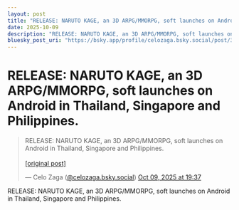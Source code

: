 ```yaml
---
layout: post
title: "RELEASE: NARUTO KAGE, an 3D ARPG/MMORPG, soft launches on Android in Thailand, Singapore and Philippines."
date: 2025-10-09
description: "RELEASE: NARUTO KAGE, an 3D ARPG/MMORPG, soft launches on Android in Thailand, Singapore and Philippines."
bluesky_post_uri: "https://bsky.app/profile/celozaga.bsky.social/post/3m2rvricdec2o"
---
```


<h1 class="bluesky-post-title">RELEASE: NARUTO KAGE, an 3D ARPG/MMORPG, soft launches on Android in Thailand, Singapore and Philippines.</h1>

<blockquote class="bluesky-embed" data-bluesky-uri="at://did:plc:lmh6rennptq77inaztnovw4b/app.bsky.feed.post/3m2rvricdec2o" data-bluesky-embed-color-mode="system">
<p lang="">RELEASE: NARUTO KAGE, an 3D ARPG/MMORPG, soft launches on Android in Thailand, Singapore and Philippines.<br><br><a href="https://bsky.app/profile/celozaga.bsky.social/post/3m2rvricdec2o">[original post]</a></p>
&mdash; Celo Zaga (<a href="https://bsky.app/profile/did:plc:lmh6rennptq77inaztnovw4b?ref_src=embed">@celozaga.bsky.social</a>) <a href="https://bsky.app/profile/celozaga.bsky.social/post/3m2rvricdec2o?ref_src=embed">Oct 09, 2025 at 19:37</a>
</blockquote>
<script async src="https://embed.bsky.app/static/embed.js" charset="utf-8"></script>

<p class="bluesky-post-description">RELEASE: NARUTO KAGE, an 3D ARPG/MMORPG, soft launches on Android in Thailand, Singapore and Philippines.</p>
